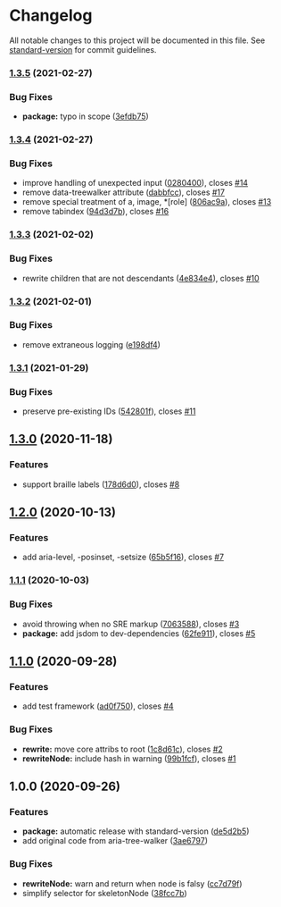 # Changelog

All notable changes to this project will be documented in this file. See [standard-version](https://github.com/conventional-changelog/standard-version) for commit guidelines.

### [1.3.5](https://github.com/krautzource/sre-to-tree/compare/v1.3.4...v1.3.5) (2021-02-27)


### Bug Fixes

* **package:** typo in scope ([3efdb75](https://github.com/krautzource/sre-to-tree/commit/3efdb755bfa929ff982d435ff5f33c8769c3c214))

### [1.3.4](https://github.com/krautzource/sre-to-tree/compare/v1.3.3...v1.3.4) (2021-02-27)


### Bug Fixes

* improve handling of unexpected input ([0280400](https://github.com/krautzource/sre-to-tree/commit/0280400e791a09c7f19ff6794f6315ddb80630a7)), closes [#14](https://github.com/krautzource/sre-to-tree/issues/14)
* remove data-treewalker attribute ([dabbfcc](https://github.com/krautzource/sre-to-tree/commit/dabbfcc3ad3dae74fd1edfe58c2d7f4f1464b2fc)), closes [#17](https://github.com/krautzource/sre-to-tree/issues/17)
* remove special treatment of a, image, *[role] ([806ac9a](https://github.com/krautzource/sre-to-tree/commit/806ac9a9235b6f446bdbc7a41d67fdbbf292324d)), closes [#13](https://github.com/krautzource/sre-to-tree/issues/13)
* remove tabindex ([94d3d7b](https://github.com/krautzource/sre-to-tree/commit/94d3d7b62163d78388a8d9c4cf6656f92f853249)), closes [#16](https://github.com/krautzource/sre-to-tree/issues/16)

### [1.3.3](https://github.com/krautzource/sre-to-tree/compare/v1.3.2...v1.3.3) (2021-02-02)


### Bug Fixes

* rewrite children that are not descendants ([4e834e4](https://github.com/krautzource/sre-to-tree/commit/4e834e40716dd520752f714176dbc90b61c07e5d)), closes [#10](https://github.com/krautzource/sre-to-tree/issues/10)

### [1.3.2](https://github.com/krautzource/sre-to-tree/compare/v1.3.1...v1.3.2) (2021-02-01)


### Bug Fixes

* remove extraneous logging ([e198df4](https://github.com/krautzource/sre-to-tree/commit/e198df402843f2de611d4ee346e846a020f1677e))

### [1.3.1](https://github.com/krautzource/sre-to-tree/compare/v1.3.0...v1.3.1) (2021-01-29)


### Bug Fixes

* preserve pre-existing IDs ([542801f](https://github.com/krautzource/sre-to-tree/commit/542801fdfa51e0f81da147357ce9aa1eb6f4af39)), closes [#11](https://github.com/krautzource/sre-to-tree/issues/11)

## [1.3.0](https://github.com/krautzource/sre-to-tree/compare/v1.2.0...v1.3.0) (2020-11-18)


### Features

* support braille labels ([178d6d0](https://github.com/krautzource/sre-to-tree/commit/178d6d051942a14ade2f99c76f152f7d68f1d128)), closes [#8](https://github.com/krautzource/sre-to-tree/issues/8)

## [1.2.0](https://github.com/krautzource/sre-to-tree/compare/v1.1.1...v1.2.0) (2020-10-13)


### Features

* add aria-level, -posinset, -setsize ([65b5f16](https://github.com/krautzource/sre-to-tree/commit/65b5f167b2f59d5f8bddcc8196c8fac8b70ba960)), closes [#7](https://github.com/krautzource/sre-to-tree/issues/7)

### [1.1.1](https://github.com/krautzource/sre-to-tree/compare/v1.1.0...v1.1.1) (2020-10-03)


### Bug Fixes

* avoid throwing when no SRE markup ([7063588](https://github.com/krautzource/sre-to-tree/commit/7063588aeb19c457c93d884b1f44b8e3c88bb698)), closes [#3](https://github.com/krautzource/sre-to-tree/issues/3)
* **package:** add jsdom to dev-dependencies ([62fe911](https://github.com/krautzource/sre-to-tree/commit/62fe911cdcbb3fdde4f488a32c36d5704c25a44f)), closes [#5](https://github.com/krautzource/sre-to-tree/issues/5)

## [1.1.0](https://github.com/krautzource/sre-to-tree/compare/v1.0.0...v1.1.0) (2020-09-28)


### Features

* add test framework ([ad0f750](https://github.com/krautzource/sre-to-tree/commit/ad0f7509a8c8c51e1200546ba183210a11960247)), closes [#4](https://github.com/krautzource/sre-to-tree/issues/4)


### Bug Fixes

* **rewrite:** move core attribs to root ([1c8d61c](https://github.com/krautzource/sre-to-tree/commit/1c8d61c6382bb852cfc80d79e563e9413908f3e7)), closes [#2](https://github.com/krautzource/sre-to-tree/issues/2)
* **rewriteNode:** include hash in warning ([99b1fcf](https://github.com/krautzource/sre-to-tree/commit/99b1fcfa621d91ee1a3992c73afb7068d7f7556d)), closes [#1](https://github.com/krautzource/sre-to-tree/issues/1)

## 1.0.0 (2020-09-26)


### Features

* **package:** automatic release with standard-version ([de5d2b5](https://github.com/krautzource/sre-to-tree/commit/de5d2b57a5579f187dfde992a77b2ba67c3e61bd))
* add original code from aria-tree-walker ([3ae6797](https://github.com/krautzource/sre-to-tree/commit/3ae679790342576b67a7adf649fb65caec71faa3))


### Bug Fixes

* **rewriteNode:** warn and return when node is falsy ([cc7d79f](https://github.com/krautzource/sre-to-tree/commit/cc7d79f96985e5a928d5f2b7c06705a896c8e7f0))
* simplify selector for skeletonNode ([38fcc7b](https://github.com/krautzource/sre-to-tree/commit/38fcc7bd1ab6d2dce17831bb086172f9f0018632))

